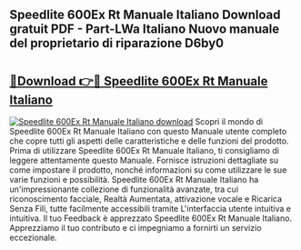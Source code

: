 ## Speedlite 600Ex Rt Manuale Italiano Download gratuit PDF - Part-LWa Italiano Nuovo manuale del proprietario di riparazione D6by0

# <h2><a href="http://dfgcgju.blite.top/?on=Speedlite+600Ex+Rt+Manuale+Italiano">🔗Download 👉🔴 Speedlite 600Ex Rt Manuale Italiano</a></h2>

[![Speedlite 600Ex Rt Manuale Italiano download](https://i.imgur.com/lujVjoI.png)](http://dfgcgju.blite.top/?on=Speedlite+600Ex+Rt+Manuale+Italiano)
Scopri il mondo di Speedlite 600Ex Rt Manuale Italiano con questo Manuale utente completo che copre tutti gli aspetti delle caratteristiche e delle funzioni del prodotto. Prima di utilizzare Speedlite 600Ex Rt Manuale Italiano, ti consigliamo di leggere attentamente questo Manuale. Fornisce istruzioni dettagliate su come impostare il prodotto, nonché informazioni su come utilizzare le sue varie funzioni e possibilità. Speedlite 600Ex Rt Manuale Italiano ha un'impressionante collezione di funzionalità avanzate, tra cui riconoscimento facciale, Realtà Aumentata, attivazione vocale e Ricarica Senza Fili, tutte facilmente accessibili tramite L'interfaccia utente intuitiva e intuitiva. Il tuo Feedback è apprezzato Speedlite 600Ex Rt Manuale Italiano. Apprezziamo il tuo contributo e ci impegniamo a fornirti un servizio eccezionale.
